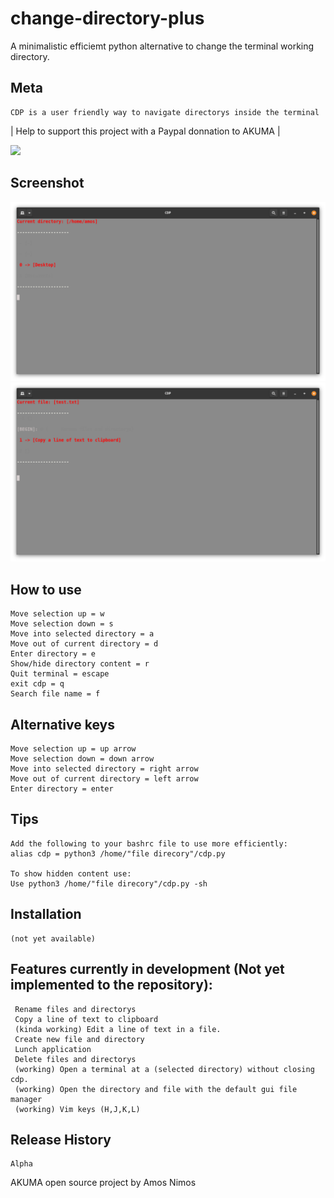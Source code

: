 # change-directory-plus
A minimalistic efficiemt python alternative to change the terminal working directory.

## Meta
	CDP is a user friendly way to navigate directorys inside the terminal 

| Help to support this project with a Paypal donnation to AKUMA |

[![](https://www.paypalobjects.com/en_US/i/btn/btn_donateCC_LG.gif)](https://www.paypal.com/donate?hosted_button_id=3SZVAQAEVAT6Q)

## Screenshot
![](cdp_screenshot/cdp_screen_001.png)
![](cdp_screenshot/cdp_screen_002.png)

## How to use
	Move selection up = w
	Move selection down = s
	Move into selected directory = a
	Move out of current directory = d
	Enter directory = e
	Show/hide directory content = r
	Quit terminal = escape
	exit cdp = q
	Search file name = f
	
## Alternative keys
	Move selection up = up arrow
	Move selection down = down arrow
	Move into selected directory = right arrow
	Move out of current directory = left arrow
	Enter directory = enter

## Tips
	Add the following to your bashrc file to use more efficiently:
	alias cdp = python3 /home/"file direcory"/cdp.py

	To show hidden content use:
	Use python3 /home/"file direcory"/cdp.py -sh

## Installation
	(not yet available)

## Features currently in development (Not yet implemented to the repository):
	 Rename files and directorys
	 Copy a line of text to clipboard
	 (kinda working) Edit a line of text in a file.
	 Create new file and directory
	 Lunch application
	 Delete files and directorys
	 (working) Open a terminal at a (selected directory) without closing cdp.
	 (working) Open the directory and file with the default gui file manager
	 (working) Vim keys (H,J,K,L)

## Release History
	Alpha
	
AKUMA open source project by Amos Nimos
